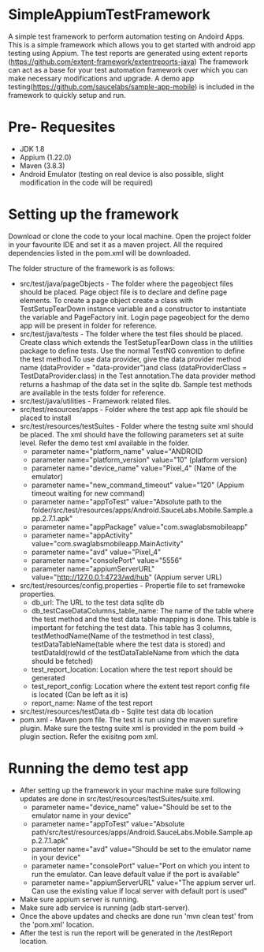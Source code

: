 # SimpleAppiumTestFramework
A simple test framework to perform automation testing on Andoird Apps.
This is a simple framework which allows you to get started with android app testing using Appium. The test reports are generated using extent reports (https://github.com/extent-framework/extentreports-java)
The framework can act as a base for your test automation framework over which you can make necessary modifications and upgrade.
A demo app testing(https://github.com/saucelabs/sample-app-mobile) is included in the framework to quickly setup and run.

# Pre- Requesites
 - JDK 1.8
 - Appium (1.22.0)
 - Maven (3.8.3)
 - Android Emulator (testing on real device is also possible, slight modification in the code will be required)

# Setting up the framework
Download or clone the code to your local machine. Open the project folder in your favourite IDE and set it as a maven project.
All the required dependencies listed in the pom.xml will be downloaded.

The folder structure of the framework is as follows:
 - src/test/java/pageObjects - The folder where the pageobject files should be placed. Page object file is to declare and define page elements. To create a page object create a class with TestSetupTearDown instance variable and a constructor to instantiate the variable and PageFactory init. Login page pageobject for the demo app will be present in folder for reference.
 - src/test/java/tests - The folder where the test files should be placed. Create class which extends the TestSetupTearDown class in the utilities package to define tests. Use the normal TestNG convention to define the test method.To use data provider, give the data provider method name (dataProvider = "data-provider")and class (dataProviderClass = TestDataProvider.class) in the Test annotation.The data provider method returns a hashmap of the data set in the sqlite db. Sample test methods are available in the tests folder for reference.
 - src/test/java/utilities - Framework related files.
 - src/test/resources/apps - Folder where the test app apk file should be placed to install
 - src/test/resources/testSuites - Folder where the testng suite xml should be placed. The xml should have the following parameters set at suite level. Refer the demo test xml available in the folder.
	- parameter name="platform_name" value="ANDROID
	- parameter name="platform_version" value="10" (platform version)
	- parameter name="device_name" value="Pixel_4" (Name of the emulator)
	- parameter name="new_command_timeout" value="120" (Appium timeout waiting for new command)
	- parameter name="appToTest" value="Absolute path to the folder/src/test/resources/apps/Android.SauceLabs.Mobile.Sample.app.2.7.1.apk"
	- parameter name="appPackage" value="com.swaglabsmobileapp"
	- parameter name="appActivity" value="com.swaglabsmobileapp.MainActivity"
	- parameter name="avd" value="Pixel_4"
	- parameter name="consolePort" value="5556"
	- parameter name="appiumServerURL" value="http://127.0.0.1:4723/wd/hub" (Appium server URL)
 - src/test/resources/config.properties - Propertie file to set framewoke properties.
	- db_url: The URL to the test data sqlite db
	- db_testCaseDataColumns_table_name: The name of the table where the test method and the test data table mapping is done. This table is important for fetching the test data. This table has 3 columns, testMethodName(Name of the testmethod in test class), testDataTableName(table where the test data is stored) and testDataId(rowId of the testDataTableName from which the data should be fetched)
	- test_report_location: Location where the test report should be generated
	- test_report_config: Location where the extent test report config file is located (Can be left as it is)
	- report_name: Name of the test report
 - src/test/resources/testData.db - Sqlite test data db location
 - pom.xml - Maven pom file. The test is run using the maven surefire plugin. Make sure the testng suite xml is provided in the pom build -> plugin section. Refer the exisitng pom xml.

# Running the demo test app
- After setting up the framework in your machine make sure following updates are done in src/test/resources/testSuites/suite.xml.
	- parameter name="device_name" value="Should be set to the emulator name in your device"
	- parameter name="appToTest" value="Absolute path/src/test/resources/apps/Android.SauceLabs.Mobile.Sample.app.2.7.1.apk"
	- parameter name="avd" value="Should be set to the emulator name in your device"
	- parameter name="consolePort" value="Port on which you intent to run the emulator. Can leave default value if the port is available"
	- parameter name="appiumServerURL" value="The appium server url. Can use the existing value if local server with default port is used"
- Make sure appium server is running.
- Make sure adb service is running (adb start-server).
- Once the above updates and checks are done run 'mvn clean test' from the 'pom.xml' location.
- After the test is run the report will be generated in the /testReport location.
